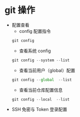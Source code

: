 # git 操作

- 配置查看
  - config 配置指令
  ```js
  git config
  ```
  - 查看系统 config
  ```js
  git config --system --list
  ```
  - 查看当前用户（global）配置
  ```js
  git config --global  --list
  ```
  - 查看当前仓库配置信息
  ```js
  git config --local  --list
  ```
- SSH 免密与 Token 登录配置
